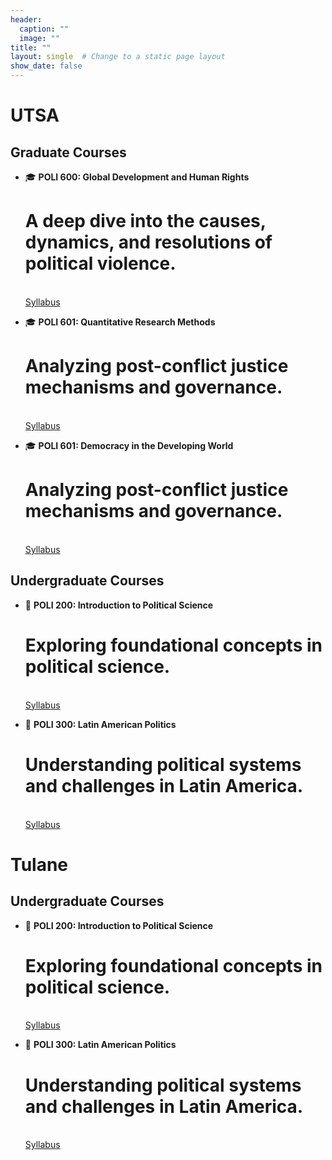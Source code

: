 ```yaml
---
header:
  caption: ""
  image: ""
title: "" 
layout: single  # Change to a static page layout
show_date: false
---
```


# UTSA

## Graduate Courses
- 🎓 **POLI 600: Global Development and Human Rights**  
  # A deep dive into the causes, dynamics, and resolutions of political violence.
  <br>[Syllabus](#)


- 🎓 **POLI 601: Quantitative Research Methods**  
  # Analyzing post-conflict justice mechanisms and governance.
  <br>[Syllabus](#)


- 🎓 **POLI 601: Democracy in the Developing World**  
  # Analyzing post-conflict justice mechanisms and governance.
  <br>[Syllabus](#)



## Undergraduate Courses
- 📘 **POLI 200: Introduction to Political Science**  
  # Exploring foundational concepts in political science.
  <br>[Syllabus](#) 


- 📘 **POLI 300: Latin American Politics**  
  # Understanding political systems and challenges in Latin America.
  <br>[Syllabus](#)  



# Tulane

## Undergraduate Courses
- 📘 **POLI 200: Introduction to Political Science**  
  # Exploring foundational concepts in political science.
  <br>[Syllabus](#) 


- 📘 **POLI 300: Latin American Politics**  
  # Understanding political systems and challenges in Latin America.
  <br>[Syllabus](#)  

